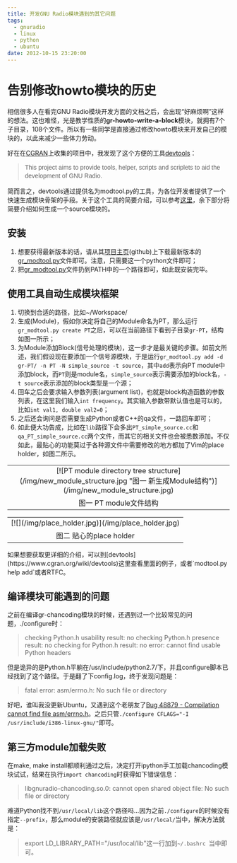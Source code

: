 ```yaml
---
title: 开发GNU Radio模块遇到的其它问题
tags:
  - gnuradio
  - linux
  - python
  - ubuntu
date: 2012-10-15 23:20:00
---
```


# 告别修改howto模块的历史
相信很多人在看完GNU Radio模块开发方面的文档之后，会出现“好麻烦啊”这样的想法。这也难怪，光是教学性质的**gr-howto-write-a-block**模块，就拥有7个子目录，108个文件。所以有一些同学是直接通过修改howto模块来开发自己的模块的，以此来减少一些体力劳动。

好在在[CGRAN](https://www.cgran.org/)上收集的项目中，我发现了这个方便的工具[devtools](https://www.cgran.org/wiki/devtools)：

> <span style="background-color: white; font-family: Arial, Verdana, Geneva, 'Bitstream Vera Sans', Helvetica, sans-serif; font-size: 14px; line-height: 19.03333282470703px; widows: 4;">This project aims to provide tools, helper, scripts and scriplets to aid the development of GNU Radio.</span>

简而言之，devtools通过提供名为modtool.py的工具，为各位开发者提供了一个快速生成模块骨架的手段。关于这个工具的简要介绍，可以参考[这里](https://www.cgran.org/wiki/devtools)，余下部分将简要介绍如何生成一个source模块的。

## 安装

1.  想要获得最新版本的话，请从其[项目主页](https://github.com/mbant/gr-modtool)(github)上下载最新版本的[gr_modtool.py](https://github.com/mbant/gr-modtool/blob/master/gr_modtool.py "gr_modtool.py")文件即可。注意，只需要这一个python文件即可；
2.  把[gr_modtool.py](https://github.com/mbant/gr-modtool/blob/master/gr_modtool.py "gr_modtool.py")文件扔到PATH中的一个路径即可，如此既安装完毕。

## 使用工具自动生成模块框架

1.  切换到合适的路径，比如~/Workspace/
2.  生成(Module)，假如你决定将自己的Module命名为PT，那么运行`gr_modtool.py create PT`之后，可以在当前路径下看到子目录`gr-PT`，结构如图一所示；
3.  为Module添加Block(信号处理的模块)，这一步才是最关键的步骤。如前文所述，我们假设现在要添加一个信号源模块，于是运行`gr_modtool.py add -d gr-PT/ -n PT -N simple_source -t source`，其中`add`表示向PT module中添加block，而`PT`则是module名，`simple_source`表示需要添加的block名，`-t source`表示添加的block类型是一个源；
4.  回车之后会要求输入参数列表(argument list)，也就是block构造函数的参数列表，在这里我们输入`int frequency`。其实输入参数带默认值也是可以的，比如`int val1, double val2=0`；
5.  之后还会询问是否需要生成Python或者C++的qa文件，一路回车即可；
6.  如此便大功告成，比如在`lib`路径下会多出`PT_simple_source.cc`和`qa_PT_simple_source.cc`两个文件，而其它的相关文件也会被悉数添加。不仅如此，最贴心的功能莫过于各种源文件中需要修改的地方都加了Vim的place holder，如图二所示。

<table align="center" cellpadding="0" cellspacing="0" class="tr-caption-container" style="margin-left: auto; margin-right: auto; text-align: center;"><tbody><tr><td style="text-align: center;">[![PT module directory tree structure](/img/new_module_structure.jpg "图一 新生成Module结构")](/img/new_module_structure.jpg)</td></tr><tr><td class="tr-caption" style="text-align: center;">图一 PT module文件结构</td></tr></tbody></table><table align="center" cellpadding="0" cellspacing="0" class="tr-caption-container" style="margin-left: auto; margin-right: auto; text-align: center;"><tbody><tr><td style="text-align: center;">[![](/img/place_holder.jpg)](/img/place_holder.jpg)</td></tr><tr><td class="tr-caption" style="text-align: center;">图二 贴心的place holder</td></tr></tbody></table><div>如果想要获取更详细的介绍，可以到[devtools](https://www.cgran.org/wiki/devtools)这里查看里面的例子，或者`modtool.py help add`或者RTFC。

## 编译模块可能遇到的问题
之前在编译gr-chancoding模块的时候，还遇到过一个比较常见的问题，./configure时：

> checking Python.h usability
> result: no
> checking Python.h presence
> result: no
> checking for Python.h
> result: no
> error: cannot find usable Python headers

但是诡异的是Python.h平躺在/usr/include/python2.7/下，并且configure脚本已经找到了这个路径。于是翻了下config.log，终于发现问题是：

> fatal error: asm/errno.h: No such file or directory

好吧，谁叫我没更新Ubuntu，又遇到这个老朋友了[Bug 48879 - Compilation cannot find file asm/errno.h](http://gcc.gnu.org/bugzilla/show_bug.cgi?id=48879)。之后只管`./configure CFLAGS="-I /usr/include/i386-linux-gnu/"`即可。

## 第三方module加载失败
在make, make install都顺利通过之后，决定打开ipython手工加载chancoding模块试试，结果在执行`import chancoding`时获得如下错误信息：

> libgnuradio-chancoding.so.0: cannot open shared object file: No such file or directory

难道Python找不到`/usr/local/lib`这个路径吗...因为之前`./configure`的时候没有指定`--prefix`，那么module的安装路径就应该是`/usr/local/`当中，解决方法就是：

> export LD_LIBRARY_PATH="/usr/local/lib"这一行加到`~/.bashrc `当中即可。
